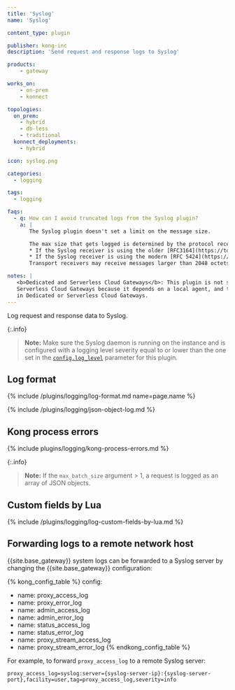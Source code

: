 ```yaml
---
title: 'Syslog'
name: 'Syslog'

content_type: plugin

publisher: kong-inc
description: 'Send request and response logs to Syslog'

products:
    - gateway

works_on:
    - on-prem
    - konnect

topologies:
  on_prem:
    - hybrid
    - db-less
    - traditional
  konnect_deployments:
    - hybrid

icon: syslog.png

categories:
  - logging

tags:
  - logging

faqs:
  - q: How can I avoid truncated logs from the Syslog plugin?
    a: |
       The Syslog plugin doesn't set a limit on the message size.

       The max size that gets logged is determined by the protocol receiver's implementation of it, and limitations of the transport. 
       * If the Syslog receiver is using the older [RFC3164](https://tools.ietf.org/html/rfc3164#section-4.1) standard, the max size will be 1024 octets.
       * If the Syslog receiver is using the modern [RFC 5424](https://tools.ietf.org/html/rfc5424#section-6.1) standard, the minimum max size is 480 octets, and the recommended max size is 2048 octets. 
       Transport receivers may receive messages larger than 2048 octets, but could truncate or discard it if not supported by the implementation.

notes: | 
   <b>Dedicated and Serverless Cloud Gateways</b>: This plugin is not supported in Dedicated or 
   Serverless Cloud Gateways because it depends on a local agent, and there are no local nodes 
   in Dedicated or Serverless Cloud Gateways.
---
```


Log request and response data to Syslog.

{:.info}
> **Note:** Make sure the Syslog daemon is running on the instance and is configured with a
logging level severity equal to or lower than the one set in the [`config.log_level`](./reference/#schema--config-log-level) parameter for this plugin.

## Log format

{% include /plugins/logging/log-format.md name=page.name %}

{% include /plugins/logging/json-object-log.md %}

## Kong process errors

{% include plugins/logging/kong-process-errors.md %}

{:.info}
> **Note:** If the `max_batch_size` argument > 1, a request is logged as an array of JSON objects.

## Custom fields by Lua

{% include /plugins/logging/log-custom-fields-by-lua.md %}

## Forwarding logs to a remote network host

{{site.base_gateway}} system logs can be forwarded to a Syslog server by changing the {{site.base_gateway}} configuration:

<!--vale off-->
{% kong_config_table %}
config:
  - name: proxy_access_log
  - name: proxy_error_log
  - name: admin_access_log
  - name: admin_error_log
  - name: status_access_log 
  - name: status_error_log
  - name: proxy_stream_access_log
  - name: proxy_stream_error_log
{% endkong_config_table %}
<!--vale on-->

For example, to forward `proxy_access_log` to a remote Syslog server:
```
proxy_access_log=syslog:server={syslog-server-ip}:{syslog-server-port},facility=user,tag=proxy_access_log,severity=info
```